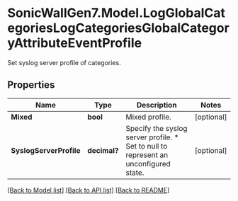 # SonicWallGen7.Model.LogGlobalCategoriesLogCategoriesGlobalCategoryAttributeEventProfile
Set syslog server profile of categories.

## Properties

Name | Type | Description | Notes
------------ | ------------- | ------------- | -------------
**Mixed** | **bool** | Mixed profile. | [optional] 
**SyslogServerProfile** | **decimal?** | Specify the syslog server profile. * Set to null to represent an unconfigured state. | [optional] 

[[Back to Model list]](../README.md#documentation-for-models) [[Back to API list]](../README.md#documentation-for-api-endpoints) [[Back to README]](../README.md)

